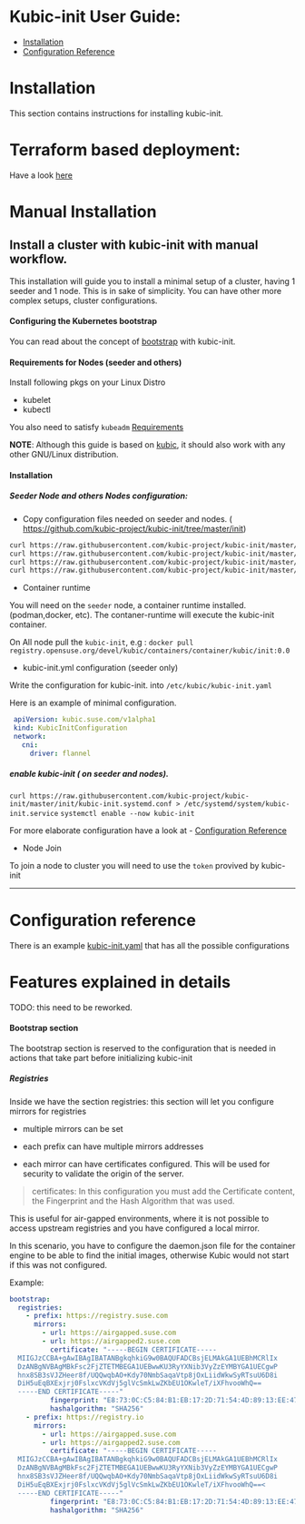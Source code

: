 # Kubic-init User Guide:

- [Installation](#installation)
- [Configuration Reference](#configuration-reference)

# Installation

This section contains instructions for installing kubic-init.

# Terraform based deployment:

Have a look [here](https://github.com/kubic-project/kubic-init/tree/master/deployments)

# Manual Installation

## Install a cluster with kubic-init with manual workflow.

This installation will guide you to install a minimal setup of a cluster, having 1 seeder and 1 node.
This is in sake of simplicity. You can have other more complex setups, cluster configurations.

#### Configuring the Kubernetes bootstrap

You can read about the concept of [bootstrap](/design/design-bootstrap.md) with kubic-init.

#### Requirements for Nodes (seeder and others)

Install following pkgs on your Linux Distro

* kubelet
* kubectl

You also need to satisfy `kubeadm` [Requirements](https://kubernetes.io/docs/setup/independent/install-kubeadm/#before-you-begin)

**NOTE**: Although this guide is based on [kubic](https://en.opensuse.org/Portal:Kubic), it should also work with any other GNU/Linux distribution.

#### Installation

##### Seeder Node and others Nodes configuration:

* Copy configuration files needed on seeder and nodes.
 ( https://github.com/kubic-project/kubic-init/tree/master/init)

```bash
curl https://raw.githubusercontent.com/kubic-project/kubic-init/master/init/kubic-init.systemd.conf > /etc/systemd/system/kubic-init.service
curl https://raw.githubusercontent.com/kubic-project/kubic-init/master/init/kubelet-sysctl.conf >  /etc/systctl.d/99-kubernetes-cri.conf
curl https://raw.githubusercontent.com/kubic-project/kubic-init/master/init/kubelet-drop-in.conf >  /etc/systemd/system/kubelet.service.d/kubelet.conf
curl https://raw.githubusercontent.com/kubic-project/kubic-init/master/init/kubic-init.sysconfig >  /etc/sysconfig/kubic-init"

```

* Container runtime

You will need on the `seeder` node,  a container runtime installed. (podman,docker, etc).
The contaner-runtime will execute the kubic-init container.

On All node pull the `kubic-init`, e.g : 
`docker pull registry.opensuse.org/devel/kubic/containers/container/kubic/init:0.0`

* kubic-init.yml configuration (seeder only)

Write the  configuration for kubic-init. into `/etc/kubic/kubic-init.yaml`

Here is an example of minimal configuration.

```yaml
 apiVersion: kubic.suse.com/v1alpha1
 kind: KubicInitConfiguration
 network:
   cni:
     driver: flannel
```

##### enable kubic-init ( on seeder and nodes).

`curl https://raw.githubusercontent.com/kubic-project/kubic-init/master/init/kubic-init.systemd.conf > /etc/systemd/system/kubic-init.service`
`systemctl enable --now kubic-init`


For more elaborate configuration have a look at  - [Configuration Reference](#configuration-reference)

* Node Join

To join a node to cluster you will need to use the `token` provived by kubic-init

___


# Configuration reference

There is an example [kubic-init.yaml](../config/kubic-init.yaml.sample) that has all the possible configurations

# Features explained in details

TODO: this need to be reworked.

#### Bootstrap section

The bootstrap section is reserved to the configuration that is needed in actions that take part before initializing kubic-init

##### Registries

Inside we have the section registries: this section will let you configure mirrors for registries

* multiple mirrors can be set

* each prefix can have multiple mirrors addresses

* each mirror can have certificates configured. This will be used for security to validate the origin of the server.

> certificates: In this configuration you must add the Certificate content, the Fingerprint and the Hash Algorithm that was used.

This is useful for air-gapped environments, where it is not possible to access upstream registries and you have configured a local mirror.

In this scenario, you have to configure the daemon.json file for the container engine to be able to find the initial images, otherwise Kubic would not start if this was not configured.

Example:
 
```yaml
bootstrap:
  registries:
    - prefix: https://registry.suse.com
      mirrors:
        - url: https://airgapped.suse.com
        - url: https://airgapped2.suse.com
          certificate: "-----BEGIN CERTIFICATE-----
  MIIGJzCCBA+gAwIBAgIBATANBgkqhkiG9w0BAQUFADCBsjELMAkGA1UEBhMCRlIx
  DzANBgNVBAgMBkFsc2FjZTETMBEGA1UEBwwKU3RyYXNib3VyZzEYMBYGA1UECgwP
  hnx8SB3sVJZHeer8f/UQQwqbAO+Kdy70NmbSaqaVtp8jOxLiidWkwSyRTsuU6D8i
  DiH5uEqBXExjrj0FslxcVKdVj5glVcSmkLwZKbEU1OKwleT/iXFhvooWhQ==
  -----END CERTIFICATE-----"
          fingerprint: "E8:73:0C:C5:84:B1:EB:17:2D:71:54:4D:89:13:EE:47:36:43:8D:BF:5D:3C:0F:5B:FC:75:7E:72:28:A9:7F:73"
          hashalgorithm: "SHA256"
    - prefix: https://registry.io
      mirrors:
        - url: https://airgapped.suse.com
        - url: https://airgapped2.suse.com
          certificate: "-----BEGIN CERTIFICATE-----
  MIIGJzCCBA+gAwIBAgIBATANBgkqhkiG9w0BAQUFADCBsjELMAkGA1UEBhMCRlIx
  DzANBgNVBAgMBkFsc2FjZTETMBEGA1UEBwwKU3RyYXNib3VyZzEYMBYGA1UECgwP
  hnx8SB3sVJZHeer8f/UQQwqbAO+Kdy70NmbSaqaVtp8jOxLiidWkwSyRTsuU6D8i
  DiH5uEqBXExjrj0FslxcVKdVj5glVcSmkLwZKbEU1OKwleT/iXFhvooWhQ==<
  -----END CERTIFICATE-----"
          fingerprint: "E8:73:0C:C5:84:B1:EB:17:2D:71:54:4D:89:13:EE:47:36:43:8D:BF:5D:3C:0F:5B:FC:75:7E:72:28:A9:7F:73"
          hashalgorithm: "SHA256"
```
